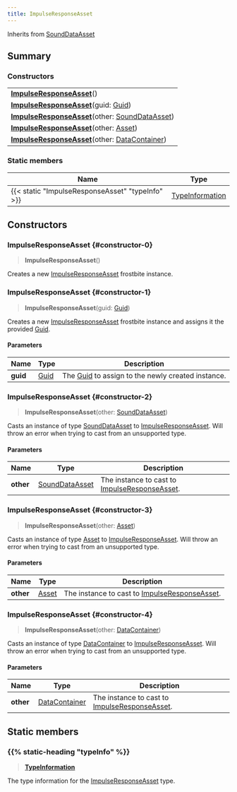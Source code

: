 ```yaml
---
title: ImpulseResponseAsset
---
```


Inherits from [SoundDataAsset](/vext/ref/fb/sounddataasset)

## Summary

### Constructors

|  |
| --- |
| **[ImpulseResponseAsset](#constructor-0)**() |
| **[ImpulseResponseAsset](#constructor-1)**(guid: [Guid](/vext/ref/shared/type/guid)) |
| **[ImpulseResponseAsset](#constructor-2)**(other: [SoundDataAsset](/vext/ref/fb/sounddataasset)) |
| **[ImpulseResponseAsset](#constructor-3)**(other: [Asset](/vext/ref/fb/asset)) |
| **[ImpulseResponseAsset](#constructor-4)**(other: [DataContainer](/vext/ref/shared/type/datacontainer)) |

### Static members

| Name | Type |
| ---- | ---- |
| {{< static "ImpulseResponseAsset" "typeInfo" >}} | [TypeInformation](/vext/ref/shared/type/typeinformation) |

## Constructors

### ImpulseResponseAsset {#constructor-0}

> **ImpulseResponseAsset**()

Creates a new [ImpulseResponseAsset](/vext/ref/fb/impulseresponseasset) frostbite instance.

### ImpulseResponseAsset {#constructor-1}

> **ImpulseResponseAsset**(guid: [Guid](/vext/ref/shared/type/guid))

Creates a new [ImpulseResponseAsset](/vext/ref/fb/impulseresponseasset) frostbite instance and assigns it the provided [Guid](/vext/ref/shared/type/guid).

#### Parameters

| Name | Type | Description |
| ---- | ---- | ----------- |
| **guid** | [Guid](/vext/ref/shared/type/guid) | The [Guid](/vext/ref/shared/type/guid) to assign to the newly created instance. |

### ImpulseResponseAsset {#constructor-2}

> **ImpulseResponseAsset**(other: [SoundDataAsset](/vext/ref/fb/sounddataasset))

Casts an instance of type [SoundDataAsset](/vext/ref/fb/sounddataasset) to [ImpulseResponseAsset](/vext/ref/fb/impulseresponseasset). Will throw an error when trying to cast from an unsupported type.

#### Parameters

| Name | Type | Description |
| ---- | ---- | ----------- |
| **other** | [SoundDataAsset](/vext/ref/fb/sounddataasset) | The instance to cast to [ImpulseResponseAsset](/vext/ref/fb/impulseresponseasset). |

### ImpulseResponseAsset {#constructor-3}

> **ImpulseResponseAsset**(other: [Asset](/vext/ref/fb/asset))

Casts an instance of type [Asset](/vext/ref/fb/asset) to [ImpulseResponseAsset](/vext/ref/fb/impulseresponseasset). Will throw an error when trying to cast from an unsupported type.

#### Parameters

| Name | Type | Description |
| ---- | ---- | ----------- |
| **other** | [Asset](/vext/ref/fb/asset) | The instance to cast to [ImpulseResponseAsset](/vext/ref/fb/impulseresponseasset). |

### ImpulseResponseAsset {#constructor-4}

> **ImpulseResponseAsset**(other: [DataContainer](/vext/ref/shared/type/datacontainer))

Casts an instance of type [DataContainer](/vext/ref/shared/type/datacontainer) to [ImpulseResponseAsset](/vext/ref/fb/impulseresponseasset). Will throw an error when trying to cast from an unsupported type.

#### Parameters

| Name | Type | Description |
| ---- | ---- | ----------- |
| **other** | [DataContainer](/vext/ref/shared/type/datacontainer) | The instance to cast to [ImpulseResponseAsset](/vext/ref/fb/impulseresponseasset). |

## Static members

### {{% static-heading "typeInfo" %}}

> **[TypeInformation](/vext/ref/shared/type/typeinformation)**

The type information for the [ImpulseResponseAsset](/vext/ref/fb/impulseresponseasset) type.

